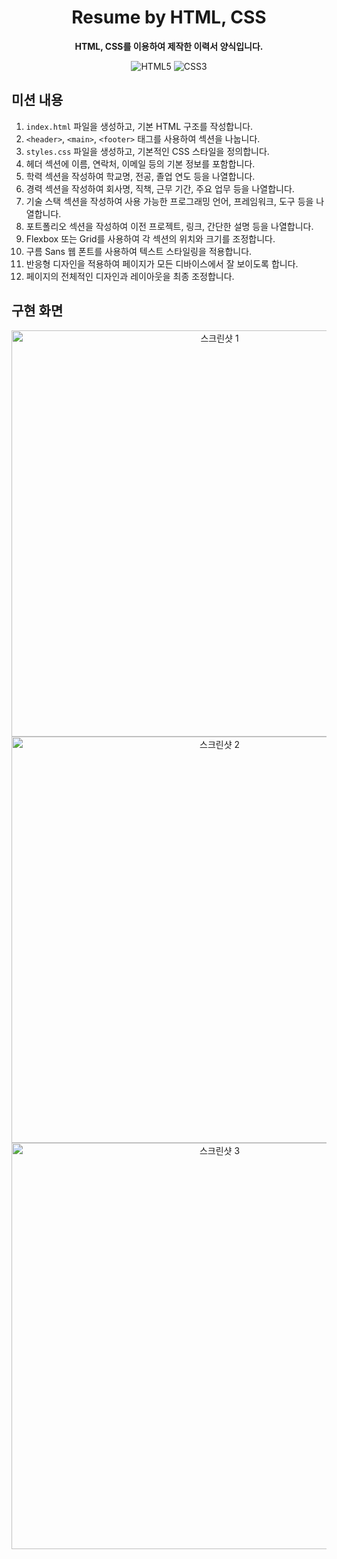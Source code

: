 <div align="center" >

# Resume by HTML, CSS

**HTML, CSS를 이용하여 제작한 이력서 양식입니다.**

![HTML5](https://img.shields.io/badge/html5-%23E34F26.svg?style=for-the-badge&logo=html5&logoColor=white)
![CSS3](https://img.shields.io/badge/css3-%231572B6.svg?style=for-the-badge&logo=css3&logoColor=white)

</div>

 ## 미션 내용

1. `index.html` 파일을 생성하고, 기본 HTML 구조를 작성합니다.
2. `<header>`, `<main>`, `<footer>` 태그를 사용하여 섹션을 나눕니다.
3. `styles.css` 파일을 생성하고, 기본적인 CSS 스타일을 정의합니다.
4. 헤더 섹션에 이름, 연락처, 이메일 등의 기본 정보를 포함합니다.
5. 학력 섹션을 작성하여 학교명, 전공, 졸업 연도 등을 나열합니다.
6. 경력 섹션을 작성하여 회사명, 직책, 근무 기간, 주요 업무 등을 나열합니다.
7. 기술 스택 섹션을 작성하여 사용 가능한 프로그래밍 언어, 프레임워크, 도구 등을 나열합니다.
8. 포트폴리오 섹션을 작성하여 이전 프로젝트, 링크, 간단한 설명 등을 나열합니다.
9. Flexbox 또는 Grid를 사용하여 각 섹션의 위치와 크기를 조정합니다.
10. 구름 Sans 웹 폰트를 사용하여 텍스트 스타일링을 적용합니다.
11. 반응형 디자인을 적용하여 페이지가 모든 디바이스에서 잘 보이도록 합니다.
12. 페이지의 전체적인 디자인과 레이아웃을 최종 조정합니다.

## 구현 화면
<div align="center">
 <img width="650" alt="스크린샷 1" src="https://github.com/Kyumin-Chang/to-do-list-by-html-css-js/assets/59830968/f86698aa-71ca-4611-a2d4-e6a32a52cf68">
 <img width="650" alt="스크린샷 2" src="https://github.com/Kyumin-Chang/to-do-list-by-html-css-js/assets/59830968/c3f1e053-14a3-427d-a522-126c103706c8">
 <img width="650" alt="스크린샷 3" src="https://github.com/Kyumin-Chang/to-do-list-by-html-css-js/assets/59830968/7fcd7bb3-e335-495c-a5ac-824ff35ce395">
</div>
